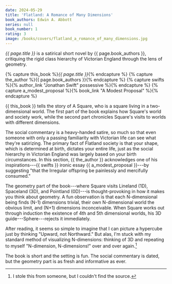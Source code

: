 ```yaml
---
date: 2024-05-29
title: 'Flatland: A Romance of Many Dimensions'
book_authors: Edwin A. Abbott
series: null
book_number: 1
rating: 3
image: /books/covers/flatland_a_romance_of_many_dimensions.jpg
---
```


<cite class="book-title">{{ page.title }}</cite> is a satirical short novel by
<span class="author-name">{{ page.book_authors }}</span>, critiquing the rigid
class hierarchy of Victorian England through the lens of geometry.

{% capture this_book %}<cite class="book-title">{{ page.title }}</cite>{% endcapture %}
{% capture the_author %}<span class="author-name">{{ page.book_authors }}</span>{% endcapture %}
{% capture swifts %}{% author_link "Jonathan Swift" possessive %}{% endcapture %}
{% capture a_modest_proposal %}{% book_link "A Modest Proposal" %}{% endcapture %}

{{ this_book }} tells the story of A Square, who is a square living in a
two-dimensional world. The first part of the book explains how Square's world
and society work, while the second part chronicles Square's visits
to worlds with different dimensions.

The social commentary is a heavy-handed satire, so much so that even someone
with only a passing familiarity with Victorian life can see what they're
satirizing. The primary fact of Flatland society is that your shape, which is
determined at birth, dictates your entire life, just as the social hierarchy
in Victorian England was largely based on your birth circumstances. In this
section, {{ the_author }} acknowledges one of his inspirations---{{ swifts }}
ironic essay {{ a_modest_proposal }}---by suggesting "that the Irregular
offspring be painlessly and mercifully consumed."

The geometry part of the book---where Square visits Lineland (1D), Spaceland
(3D), and Pointland (0D)---is thought-provoking in how it makes you think
about geometry. A fun observation is that each N-dimensional being finds (N-1)
dimensions trivial, their own N-dimensional world the obvious limit, and (N+1)
dimensions inconceivable. When Square works out through induction the
existence of 4th and 5th dimensional worlds, his 3D guide---Sphere---rejects
it immediately.

After reading, it seems so simple to imagine that I can picture a hypercube
just by thinking "Upward, not Northward." But alas, I'm stuck with my standard
method of visualizing N-dimensions: thinking of 3D and repeating to myself
"N-dimension, N-dimensions!" over and over again.[^apologies]

[^apologies]: I stole this from someone, but I couldn't find the source.

The book is short and the setting is fun. The social commentary is dated, but
the geometry part is as fresh and informative as ever.
